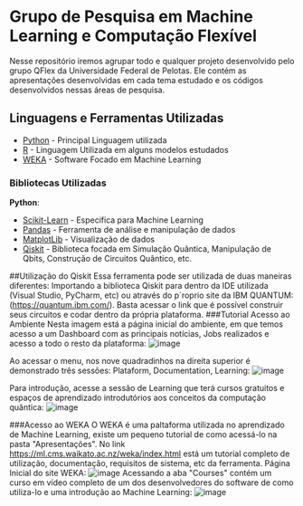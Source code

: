 # Grupo de Pesquisa em Machine Learning e Computação Flexível
Nesse repositório iremos agrupar todo e qualquer projeto desenvolvido pelo grupo QFlex da Universidade Federal de Pelotas. 
Ele contém as apresentações desenvolvidas em cada tema estudado e os códigos desenvolvidos nessas áreas de pesquisa.

## Linguagens e Ferramentas Utilizadas
* [Python](https://www.python.org/) - Principal Linguagem utilizada
* [R](https://www.r-project.org/) - Linguagem Utilizada em alguns modelos estudados
* [WEKA](https://ml.cms.waikato.ac.nz/weka/index.html) - Software Focado em Machine Learning

### Bibliotecas Utilizadas
**Python**:
* [Scikit-Learn](https://scikit-learn.org/stable/index.html) - Especifica para Machine Learning
* [Pandas](https://pandas.pydata.org/) - Ferramenta de análise e manipulação de dados
* [MatplotLib](https://matplotlib.org/) - Visualização de dados
* [Qiskit](https://www.ibm.com/quantum/qiskit) - Biblioteca focada em Simulação Quântica, Manipulação de Qbits, Construção de Circuitos Quântico, etc.

##Utilização do Qiskit
Essa ferramenta pode ser utilizada de duas maneiras diferentes: Importando a biblioteca Qiskit para dentro da IDE utilizada (Visual Studio, PyCharm, etc) ou através do p´roprio site da IBM QUANTUM: (https://quantum.ibm.com/). Basta acessar o link que é possível construir seus circuitos e codar dentro da própria plataforma.
###Tutorial Acesso ao Ambiente
Nesta imagem está a página inicial do ambiente, em que temos acesso a um Dashboard com as principais notícias, Jobs realizados e acesso a todo o resto da plataforma:
![image](https://github.com/GabrielRosaO/Data-Mining/assets/125213350/581901d8-5462-431f-8a7c-128c846ba760)

Ao acessar o menu, nos nove quadradinhos na direita superior é demonstrado três sessões: Plataform, Documentation, Learning:
![image](https://github.com/GabrielRosaO/Data-Mining/assets/125213350/18a165fa-aa8f-4482-9fa4-1a026912890b)

Para introdução, acesse a sessão de Learning que terá cursos gratuitos e espaços de aprendizado introdutórios aos conceitos da computação quântica:
![image](https://github.com/GabrielRosaO/Data-Mining/assets/125213350/3a2918ac-45ff-42fa-9eb9-5a2de1079583)

###Acesso ao WEKA
O WEKA é uma paltaforma utilizada no aprendizado de Machine Learning, existe um pequeno tutorial de como acessá-lo na pasta "Apresentações". No link https://ml.cms.waikato.ac.nz/weka/index.html está um tutorial completo de utilização, documentação, requisitos de sistema, etc da ferramenta. 
Página Inicial do site WEKA:
![image](https://github.com/GabrielRosaO/Data-Mining/assets/125213350/d313cc26-98f3-4d1c-9026-443d090a5584)
Acessando a aba "Courses" contém um curso em vídeo completo de um dos desenvolvedores do software de como utiliza-lo e uma introdução ao Machine Learning:
![image](https://github.com/GabrielRosaO/Data-Mining/assets/125213350/1d0ce62d-1d39-4f98-a3a1-0a7aa294fa90)


